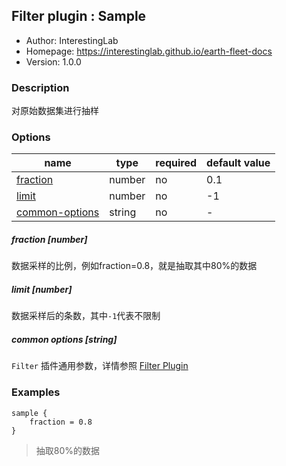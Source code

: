 ## Filter plugin : Sample

* Author: InterestingLab
* Homepage: https://interestinglab.github.io/earth-fleet-docs
* Version: 1.0.0

### Description

对原始数据集进行抽样

### Options

| name | type | required | default value |
| --- | --- | --- | --- |
| [fraction](#fraction-number) | number | no | 0.1 |
| [limit](#limit-number) | number | no | -1 |
| [common-options](#common-options-string)| string | no | - |


##### fraction [number]

数据采样的比例，例如fraction=0.8，就是抽取其中80%的数据

##### limit [number]

数据采样后的条数，其中`-1`代表不限制

##### common options [string]

`Filter` 插件通用参数，详情参照 [Filter Plugin](/zh-cn/v1/configuration/filter-plugin)


### Examples

```
sample {
    fraction = 0.8
}
```

> 抽取80%的数据
